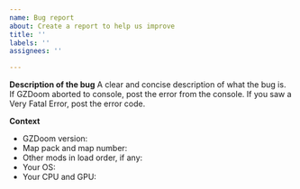 ```yaml
---
name: Bug report
about: Create a report to help us improve
title: ''
labels: ''
assignees: ''

---
```


**Description of the bug**
A clear and concise description of what the bug is.
If GZDoom aborted to console, post the error from the console.
If you saw a Very Fatal Error, post the error code.

**Context**
* GZDoom version:
* Map pack and map number:
* Other mods in load order, if any:
* Your OS:
* Your CPU and GPU:
